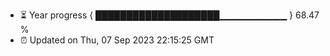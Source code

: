 - ⏳ Year progress { ████████████████████▁▁▁▁▁▁▁▁▁▁ } 68.47 %
- ⏰ Updated on Thu, 07 Sep 2023 22:15:25 GMT

